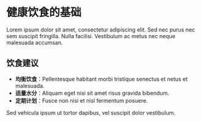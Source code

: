 # 健康饮食的基础

Lorem ipsum dolor sit amet, consectetur adipiscing elit. Sed nec purus nec sem suscipit fringilla. Nulla facilisi. Vestibulum ac metus nec neque malesuada accumsan.

## 饮食建议

- **均衡饮食**：Pellentesque habitant morbi tristique senectus et netus et malesuada.
- **适量水分**：Aliquam eget nisi sit amet risus gravida bibendum.
- **定期计划**：Fusce non nisi et nisl fermentum posuere.

Sed vehicula ipsum ut tortor dapibus, vel suscipit dolor vestibulum.
